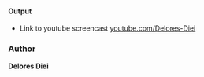 #### Output 
- Link to youtube screencast 
[youtube.com/Delores-Diei](https://youtu.be/9e2fKH2s8CQ)

### Author
 **Delores Diei**